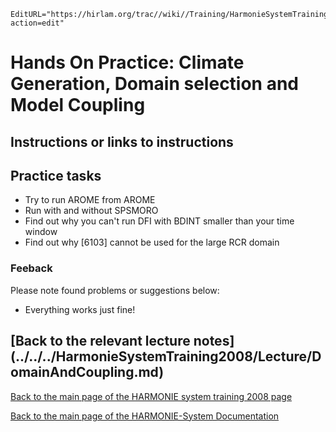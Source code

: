 ```@meta
EditURL="https://hirlam.org/trac//wiki//Training/HarmonieSystemTraining2008/Training/DomainAndCoupling?action=edit"
```

# Hands On Practice: Climate Generation, Domain selection and Model Coupling

## Instructions or links to instructions
## Practice tasks

 * Try to run AROME from AROME
 * Run with and without SPSMORO
 * Find out why you can't run DFI with BDINT smaller than your time window
 * Find out why [6103] cannot be used for the large RCR domain



### Feeback

Please note found problems or suggestions below:

 * Everything works just fine!



## [Back to the relevant lecture notes] (../../../HarmonieSystemTraining2008/Lecture/DomainAndCoupling.md)

[ Back to the main page of the HARMONIE system training 2008 page](https://hirlam.org/trac/wiki/HarmonieSystemTraining2008)

[Back to the main page of the HARMONIE-System Documentation](https://hirlam.org/trac/wiki/HarmonieSystemDocumentation)